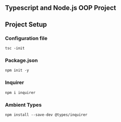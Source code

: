 ## Typescript and Node.js OOP Project

## Project Setup
### Configuration file
`tsc -init`

### Package.json
`npm init -y`

### Inquirer
`npm i inquirer`


### Ambient Types
``npm install --save-dev @types/inquirer``